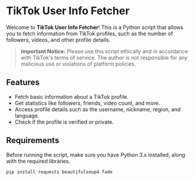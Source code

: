 # TikTok User Info Fetcher

Welcome to **TikTok User Info Fetcher**! This is a Python script that allows you to fetch information from TikTok profiles, such as the number of followers, videos, and other profile details.

> **Important Notice:** Please use this script ethically and in accordance with TikTok's terms of service. The author is not responsible for any malicious use or violations of platform policies.

## Features

- Fetch basic information about a TikTok profile.
- Get statistics like followers, friends, video count, and more.
- Access profile details such as the username, nickname, region, and language.
- Check if the profile is verified or private.

## Requirements

Before running the script, make sure you have Python 3.x installed, along with the required libraries.

```bash
pip install requests beautifulsoup4 fade
